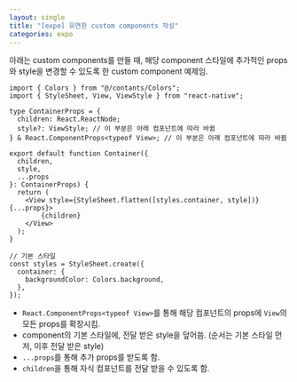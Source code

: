```yaml
---
layout: single
title: "[expo] 유연한 custom components 작성"
categories: expo
---
```


아래는 custom components를 만들 때, 해당 component 스타일에 추가적인 props와 style을 변경할 수 있도록 한 custom component 예제임.

```tsx
import { Colors } from "@/contants/Colors";
import { StyleSheet, View, ViewStyle } from "react-native";

type ContainerProps = {
  children: React.ReactNode;
  style?: ViewStyle; // 이 부분은 아래 컴포넌트에 따라 바뀜
} & React.ComponentProps<typeof View>; // 이 부분은 아래 컴포넌트에 따라 바뀜

export default function Container({
  children,
  style,
  ...props
}: ContainerProps) {
  return (
    <View style={StyleSheet.flatten([styles.container, style])} {...props}>
        {children}
    </View>
  );
}

// 기본 스타일
const styles = StyleSheet.create({
  container: {
    backgroundColor: Colors.background,
  },
});
```

- `React.ComponentProps<typeof View>`를 통해 해당 컴포넌트의 props에 `View`의 모든 props를 확장시킴.
- component의 기본 스타일에, 전달 받은 style을 덮어씀. (순서는 기본 스타일 먼저, 이후 전달 받은 style)
- `...props`를 통해 추가 props를 받도록 함.
- `children`을 통해 자식 컴포넌트를 전달 받을 수 있도록 함.
